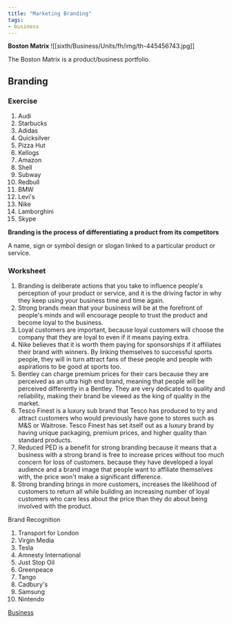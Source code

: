 ```yaml
---
title: "Marketing Branding"
tags:
- business
---
```


**Boston Matrix**
![[sixth/Business/Units/fh/img/th-445456743.jpg]]

The Boston Matrix is a product/business portfolio.

## Branding

### Exercise 

1) Audi
2) Starbucks
3) Adidas
4) Quicksilver
5) Pizza Hut
7) Kellogs
8) Amazon
9) Shell
10) Subway
11) Redbull
12) BMW
13) Levi's
14) Nike
15) Lamborghini
16) Skype

**Branding is the process of differentiating a product from its competitors**

A name, sign or symbol design or slogan linked to a particular product or service.

### Worksheet 

1) Branding is deliberate actions that you take to influence people's perception of your product or service, and it is the driving factor in why they keep using your business time and time again.
2) Strong brands mean that your business will be at the forefront of people's minds and will encourage people to trust the product and become loyal to the business.  
3) Loyal customers are important, because loyal customers will choose the company that they are loyal to even if it means paying extra.
4) Nike believes that it is worth them paying for sponsorships if it affiliates their brand with winners. By linking themselves to successful sports people, they will in turn attract fans of these people and people with aspirations to be good at sports too.
5) Bentley can charge premium prices for their cars because they are perceived as an ultra high end brand, meaning that people will be perceived differently in a Bentley. They are very dedicated to quality and reliability, making their brand be viewed as the king of quality in the market.
6) Tesco Finest is a luxury sub brand that Tesco has produced to try and attract customers who would previously have gone to stores such as M&S or Waitrose. Tesco Finest has set itself out as a luxury brand by having unique packaging, premium prices, and higher quality than standard products.
7) Reduced PED is a benefit for strong branding because it  means that a business with a strong brand is free to increase prices without too much concern for loss of customers. because they have developed a loyal audience and  a brand image that people want to affiliate themselves with, the price won't make a significant difference. 
8) Strong branding brings in more customers, increases the likelihood of customers to return all while building an increasing number of loyal customers who care less about the price than they do about being involved with the product.



Brand Recognition

1) Transport for London
2) Virgin Media
3) Tesla
4) Amnesty International
5) Just Stop Oil
6) Greenpeace 
7) Tango
8) Cadbury's
9) Samsung
10) Nintendo


[Business](/Business)